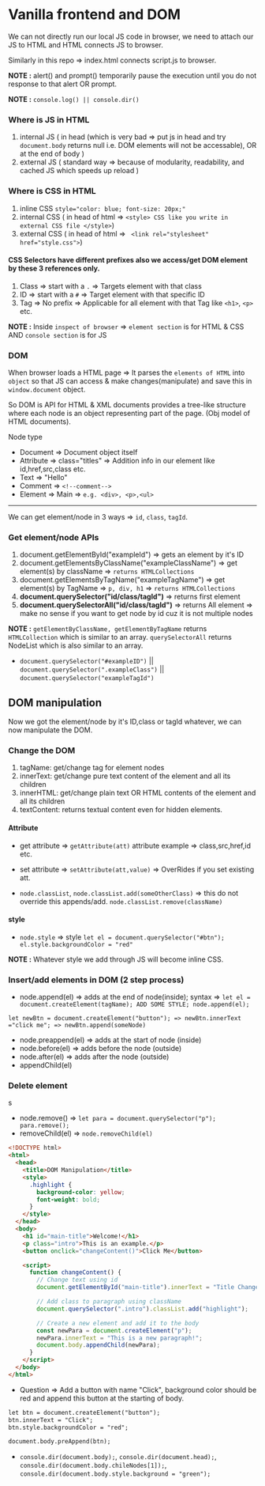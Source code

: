# Vanilla frontend and DOM

We can not directly run our local JS code in browser, we need to attach our JS to HTML and HTML connects JS to browser. 

Similarly in this repo => index.html connects script.js to browser.

**NOTE :** alert() and prompt() temporarily pause the execution until you do not response to that alert OR prompt.

**NOTE :** `console.log() || console.dir()`

### Where is JS in HTML

1. internal JS    ( in head (which is very bad => put js in head and try `document.body` returns null i.e. DOM elements will not be accessable), OR at the end of body ) 
2. external JS    ( standard way => because of modularity, readability, and cached JS which speeds up reload )

### Where is CSS in HTML

1. inline CSS           `style="color: blue; font-size: 20px;"`
2. internal CSS        ( in head of html =>  ```<style> CSS like you write in external CSS file </style>```)
3. external CSS        ( in head of html => ``` <link rel="stylesheet" href="style.css">```)

#### CSS Selectors have different prefixes also we access/get DOM element by these 3 references only. 

1. Class => start with a ```.``` => Targets element with that class
2. ID    => start with a ```#``` => Target element with that specific ID
3. Tag   => No prefix            => Applicable for all element with that Tag like ```<h1>```, ```<p>``` etc.

**NOTE :** Inside `inspect of browser` => `element section` is for HTML & CSS AND `console section` is for JS

### DOM

When browser loads a HTML page => It parses the `elements of HTML` into `object` so that JS can access & make changes(manipulate) and save this in `window.document` object.

So DOM is API for HTML & XML documents provides a tree-like structure where each node is an object representing part of the page. (Obj model of HTML documents).

Node type

- Document         =>  Document object itself   
- Attribute        =>  class="titles" => Addition info in our element like id,href,src,class etc.
- Text             =>  "Hello"
- Comment          =>  `<!--comment-->`
- Element          =>  Main => `e.g. <div>, <p>,<ul>`

-----

We can get element/node in 3 ways => `id`, `class`, `tagId`.

### Get element/node APIs

1. document.getElementById("exampleId") => gets an element by it's ID
2. document.getElementsByClassName("exampleClassName") => get element(s) by className => `returns HTMLCollections`
3. document.getElementsByTagName("exampleTagName") =>  get element(s) by TagName => `p, div, h1` => `returns HTMLCollections`
4. **document.querySelector("id/class/tagId")** => returns first element
5. **document.querySelectorAll("id/class/tagId")** => returns All element => make no sense if you want to get node by id cuz it is not multiple nodes

**NOTE :** `getElementByClassName, getElementByTagName` returns `HTMLCollection` which is similar to an array. `querySelectorAll` returns NodeList which is also similar to an array.

- `document.querySelector("#exampleID")` || `document.querySelector(".exampleClass")` || `document.querySelector("exampleTagId")`

## DOM manipulation

Now we got the element/node by it's ID,class or tagId whatever, we can now manipulate the DOM.

### Change the DOM

1. tagName: get/change tag for element nodes
2. innerText: get/change pure text content of the element and all its children
3. innerHTML: get/change plain text OR HTML contents of the element and all its children
4. textContent: returns textual content even for hidden elements.

#### Attribute 

- get attribute => `getAttribute(att)`   attribute example => class,src,href,id etc.
- set attribute => `setAttribute(att,value)`  => OverRides if you set existing att.

- `node.classList`, `node.classList.add(someOtherClass)` => this do not override this appends/add. `node.classList.remove(className)`

#### style

- `node.style` => style `let el = document.querySelector("#btn"); el.style.backgroundColor = "red"`

**NOTE :** Whatever style we add through JS will become inline CSS.

### Insert/add elements in DOM (2 step process)

- node.append(el)      => adds at the end of node(inside); syntax => `let el = document.createElement(tagName); ADD SOME STYLE; node.append(el);`

`let newBtn = document.createElement("button"); => newBtn.innerText ="click me"; => newBtn.append(someNode)`

- node.preappend(el)   => adds at the start of node (inside)
- node.before(el)      => adds before the node (outside)
- node.after(el)       => adds after the node (outside)
- appendChild(el)

### Delete element
s
- node.remove()   => `let para = document.querySelector("p"); para.remove();`
- removeChild(el) => `node.removeChild(el)`


```html
<!DOCTYPE html>
<html>
  <head>
    <title>DOM Manipulation</title>
    <style>
      .highlight {
        background-color: yellow;
        font-weight: bold;
      }
    </style>
  </head>
  <body>
    <h1 id="main-title">Welcome!</h1>
    <p class="intro">This is an example.</p>
    <button onclick="changeContent()">Click Me</button>

    <script>
      function changeContent() {
        // Change text using id
        document.getElementById("main-title").innerText = "Title Changed!";

        // Add class to paragraph using className 
        document.querySelector(".intro").classList.add("highlight");

        // Create a new element and add it to the body
        const newPara = document.createElement("p");
        newPara.innerText = "This is a new paragraph!";
        document.body.appendChild(newPara);
      }
    </script>
  </body>
</html>
```

- Question => Add a button with name "Click", background color should be red and append this button at the starting of body.

```html
let btn = document.createElement("button");
btn.innerText = "Click";
btn.style.backgroundColor = "red";

document.body.preAppend(btn);
```

- `console.dir(document.body);`, `console.dir(document.head);`, `console.dir(document.body.chileNodes[1]);`, `console.dir(document.body.style.background = "green");`

